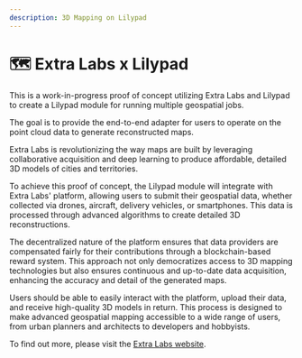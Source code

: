 ```yaml
---
description: 3D Mapping on Lilypad
---
```


# 🗺️ Extra Labs x Lilypad

This is a work-in-progress proof of concept utilizing Extra Labs and Lilypad to create a Lilypad module for running multiple geospatial jobs.

The goal is to provide the end-to-end adapter for users to operate on the point cloud data to generate reconstructed maps.

Extra Labs is revolutionizing the way maps are built by leveraging collaborative acquisition and deep learning to produce affordable, detailed 3D models of cities and territories.

To achieve this proof of concept, the Lilypad module will integrate with Extra Labs' platform, allowing users to submit their geospatial data, whether collected via drones, aircraft, delivery vehicles, or smartphones. This data is processed through advanced algorithms to create detailed 3D reconstructions.

The decentralized nature of the platform ensures that data providers are compensated fairly for their contributions through a blockchain-based reward system. This approach not only democratizes access to 3D mapping technologies but also ensures continuous and up-to-date data acquisition, enhancing the accuracy and detail of the generated maps.

Users should be able to easily interact with the platform, upload their data, and receive high-quality 3D models in return. This process is designed to make advanced geospatial mapping accessible to a wide range of users, from urban planners and architects to developers and hobbyists.

To find out more, please visit the [Extra Labs website](https://www.extralabs.xyz/).
